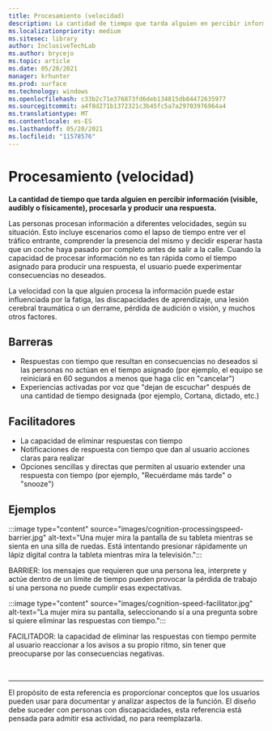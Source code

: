 ```yaml
---
title: Procesamiento (velocidad)
description: La cantidad de tiempo que tarda alguien en percibir información (visible, audibly o físicamente), procesarla y producir una respuesta
ms.localizationpriority: medium
ms.sitesec: library
author: InclusiveTechLab
ms.author: brycejo
ms.topic: article
ms.date: 05/20/2021
manager: krhunter
ms.prod: surface
ms.technology: windows
ms.openlocfilehash: c33b2c71e376873fd6deb134815db84472635977
ms.sourcegitcommit: a4f8d271b1372321c3b45fc5a7a29703976964a4
ms.translationtype: MT
ms.contentlocale: es-ES
ms.lasthandoff: 05/20/2021
ms.locfileid: "11578576"
---
```

# <a name="processing-speed"></a>Procesamiento (velocidad)

**La cantidad de tiempo que tarda alguien en percibir información (visible, audibly o físicamente), procesarla y producir una respuesta.**

Las personas procesan información a diferentes velocidades, según su situación. Esto incluye escenarios como el lapso de tiempo entre ver el tráfico entrante, comprender la presencia del mismo y decidir esperar hasta que un coche haya pasado por completo antes de salir a la calle. Cuando la capacidad de procesar información no es tan rápida como el tiempo asignado para producir una respuesta, el usuario puede experimentar consecuencias no deseados.

La velocidad con la que alguien procesa la información puede estar influenciada por la fatiga, las discapacidades de aprendizaje, una lesión cerebral traumática o un derrame, pérdida de audición o visión, y muchos otros factores.

## <a name="barriers"></a>Barreras

* Respuestas con tiempo que resultan en consecuencias no deseados si las personas no actúan en el tiempo asignado (por ejemplo, el equipo se reiniciará en 60 segundos a menos que haga clic en "cancelar")
* Experiencias activadas por voz que "dejan de escuchar" después de una cantidad de tiempo designada (por ejemplo, Cortana, dictado, etc.)

## <a name="facilitators"></a>Facilitadores

* La capacidad de eliminar respuestas con tiempo
* Notificaciones de respuesta con tiempo que dan al usuario acciones claras para realizar
* Opciones sencillas y directas que permiten al usuario extender una respuesta con tiempo (por ejemplo, "Recuérdame más tarde" o "snooze")

## <a name="examples"></a>Ejemplos

:::image type="content" source="images/cognition-processingspeed-barrier.jpg" alt-text="Una mujer mira la pantalla de su tableta mientras se sienta en una silla de ruedas. Está intentando presionar rápidamente un lápiz digital contra la tableta mientras mira la televisión.":::

BARRIER: los mensajes que requieren que una persona lea, interprete y actúe dentro de un límite de tiempo pueden provocar la pérdida de trabajo si una persona no puede cumplir esas expectativas.

:::image type="content" source="images/cognition-speed-facilitator.jpg" alt-text="La mujer mira su pantalla, seleccionando sí a una pregunta sobre si quiere eliminar las respuestas con tiempo.":::

FACILITADOR: la capacidad de eliminar las respuestas con tiempo permite al usuario reaccionar a los avisos a su propio ritmo, sin tener que preocuparse por las consecuencias negativas.


&nbsp;

[comment]: # (Instrucción Footer)
___
El propósito de esta referencia es proporcionar conceptos que los usuarios pueden usar para documentar y analizar aspectos de la función. El diseño debe suceder con personas con discapacidades, esta referencia está pensada para admitir esa actividad, no para reemplazarla. 